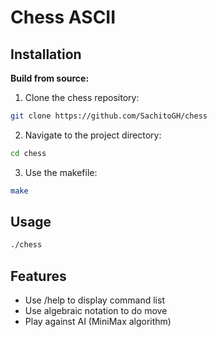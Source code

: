 # Chess ASCII


## Installation

**Build from source:**

1. Clone the chess repository:
```sh
git clone https://github.com/SachitoGH/chess
```

2. Navigate to the project directory:
```sh
cd chess
```

3. Use the makefile:
```sh
make
```

## Usage

```sh
./chess
```

## Features

- Use /help to display command list
- Use algebraic notation to do move
- Play against AI (MiniMax algorithm)

